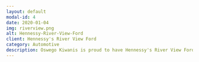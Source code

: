 ```yaml
---
layout: default
modal-id: 4
date: 2020-01-04
img: riverview.png
alt: Hennessy-River-View-Ford
client: Hennessy's River View Ford
category: Automotive
description: Oswego Kiwanis is proud to have Hennessy's River View Ford as a Sponsor!
---
```

